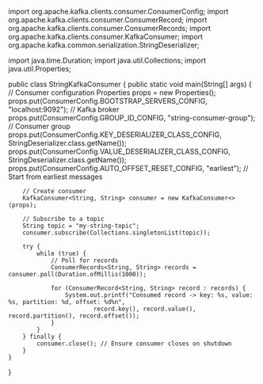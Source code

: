 import org.apache.kafka.clients.consumer.ConsumerConfig;
import org.apache.kafka.clients.consumer.ConsumerRecord;
import org.apache.kafka.clients.consumer.ConsumerRecords;
import org.apache.kafka.clients.consumer.KafkaConsumer;
import org.apache.kafka.common.serialization.StringDeserializer;

import java.time.Duration;
import java.util.Collections;
import java.util.Properties;

public class StringKafkaConsumer {
    public static void main(String[] args) {
        // Consumer configuration
        Properties props = new Properties();
        props.put(ConsumerConfig.BOOTSTRAP_SERVERS_CONFIG, "localhost:9092"); // Kafka broker
        props.put(ConsumerConfig.GROUP_ID_CONFIG, "string-consumer-group");   // Consumer group
        props.put(ConsumerConfig.KEY_DESERIALIZER_CLASS_CONFIG, StringDeserializer.class.getName());
        props.put(ConsumerConfig.VALUE_DESERIALIZER_CLASS_CONFIG, StringDeserializer.class.getName());
        props.put(ConsumerConfig.AUTO_OFFSET_RESET_CONFIG, "earliest");       // Start from earliest messages

        // Create consumer
        KafkaConsumer<String, String> consumer = new KafkaConsumer<>(props);

        // Subscribe to a topic
        String topic = "my-string-topic";
        consumer.subscribe(Collections.singletonList(topic));

        try {
            while (true) {
                // Poll for records
                ConsumerRecords<String, String> records = consumer.poll(Duration.ofMillis(1000));

                for (ConsumerRecord<String, String> record : records) {
                    System.out.printf("Consumed record -> key: %s, value: %s, partition: %d, offset: %d%n",
                            record.key(), record.value(), record.partition(), record.offset());
                }
            }
        } finally {
            consumer.close(); // Ensure consumer closes on shutdown
        }
    }
}
